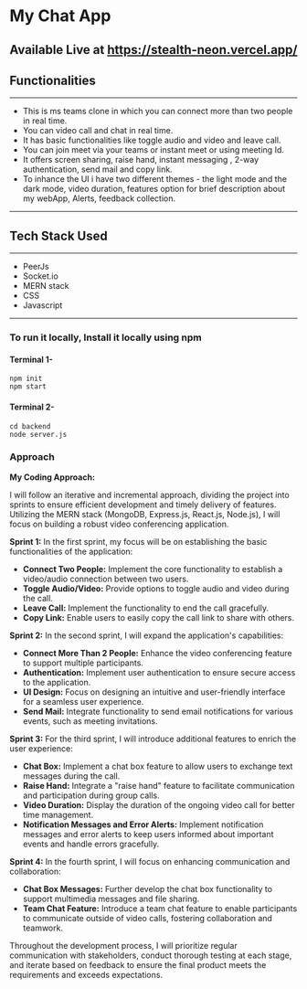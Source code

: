 # My Chat App
## Available Live at https://stealth-neon.vercel.app/

## Functionalities

***
* This is ms teams clone in which you can connect more than two people in real time. 
* You can video call and chat in real time.
* It has basic functionalities like toggle audio and video and leave call.
* You can join meet via your teams or instant meet or using meeting Id.
* It offers screen sharing, raise hand, instant messaging , 2-way authentication, send mail and copy link.
* To inhance the UI i have two different themes - the light mode and the dark mode, video duration, features option for brief description about my webApp, Alerts, feedback collection.
***

## Tech Stack Used

***
* PeerJs
* Socket.io
* MERN stack
* CSS
* Javascript
***

### To run it locally, Install it locally using npm 

#### Terminal 1-
```
npm init
npm start
```
#### Terminal 2-
```
cd backend
node server.js
```

### Approach

**My Coding Approach:**

I will follow an iterative and incremental approach, dividing the project into sprints to ensure efficient development and timely delivery of features. Utilizing the MERN stack (MongoDB, Express.js, React.js, Node.js), I will focus on building a robust video conferencing application.

**Sprint 1:**
In the first sprint, my focus will be on establishing the basic functionalities of the application:

- **Connect Two People:** Implement the core functionality to establish a video/audio connection between two users.
- **Toggle Audio/Video:** Provide options to toggle audio and video during the call.
- **Leave Call:** Implement the functionality to end the call gracefully.
- **Copy Link:** Enable users to easily copy the call link to share with others.

**Sprint 2:**
In the second sprint, I will expand the application's capabilities:

- **Connect More Than 2 People:** Enhance the video conferencing feature to support multiple participants.
- **Authentication:** Implement user authentication to ensure secure access to the application.
- **UI Design:** Focus on designing an intuitive and user-friendly interface for a seamless user experience.
- **Send Mail:** Integrate functionality to send email notifications for various events, such as meeting invitations.

**Sprint 3:**
For the third sprint, I will introduce additional features to enrich the user experience:

- **Chat Box:** Implement a chat box feature to allow users to exchange text messages during the call.
- **Raise Hand:** Integrate a "raise hand" feature to facilitate communication and participation during group calls.
- **Video Duration:** Display the duration of the ongoing video call for better time management.
- **Notification Messages and Error Alerts:** Implement notification messages and error alerts to keep users informed about important events and handle errors gracefully.

**Sprint 4:**
In the fourth sprint, I will focus on enhancing communication and collaboration:

- **Chat Box Messages:** Further develop the chat box functionality to support multimedia messages and file sharing.
- **Team Chat Feature:** Introduce a team chat feature to enable participants to communicate outside of video calls, fostering collaboration and teamwork.

Throughout the development process, I will prioritize regular communication with stakeholders, conduct thorough testing at each stage, and iterate based on feedback to ensure the final product meets the requirements and exceeds expectations.



